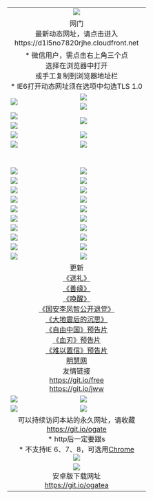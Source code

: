 ﻿<table>
  <tr></tr>
  <tr><td colspan=2 align=center><img src="https://cloud.githubusercontent.com/assets/11880933/13434984/f430fae2-e012-11e5-814f-c2df1e82b247.jpg" /></td></tr>
  <tr><td colspan=2 align=center>网门<br>最新动态网址，请点击进入
<br>https://d1l5no7820rjhe.cloudfront.net
    </td>
  </tr>
  <tr>
    <td colspan=2 align=center>* 微信用户，需点击右上角三个点<br>选择在浏览器中打开<br>或手工复制到浏览器地址栏
    <br>* IE6打开动态网址须在选项中勾选TLS 1.0</td>
  </tr>
  <tr>
    <td rowspan=2><a href="https://d1l5no7820rjhe.cloudfront.net/ogUP.aspx?name=11DKC.mp4&list=11DKC" target="_blank"><img src="https://d1l5no7820rjhe.cloudfront.net/Up/11DKC1.jpg" /></a></td> 
    <td><div><a href="https://d1l5no7820rjhe.cloudfront.net/ogUP.aspx?name=LRWS.mp4&list=LRWS" target="_blank"><img src="https://d1l5no7820rjhe.cloudfront.net/Up/LRWS.jpg" /></a></td>
   </tr>
  <tr>
    <td><a href="https://d1l5no7820rjhe.cloudfront.net/ogNiceVedio.aspx" target="_blank"><img src="https://d1l5no7820rjhe.cloudfront.net/Up/11TGKDY.jpg" /></a></td>
  </tr>
  <tr>
    <td><a href="https://d1l5no7820rjhe.cloudfront.net/ogUP.aspx?name=JQR.mp4&count=2" target="_blank"><img src="https://d1l5no7820rjhe.cloudfront.net/Up/JQR.jpg" /></a></td>   
    <td rowspan=2><a href="https://d1l5no7820rjhe.cloudfront.net/ogUP.aspx?name=JP.mp4&count=9" target="_blank"><img src="https://d1l5no7820rjhe.cloudfront.net/Up/JP.jpg" /></td>
  </tr>
  <tr>
    <td><a href="https://d1l5no7820rjhe.cloudfront.net/ogUP.aspx?name=WH.mp4" target="_blank"><img src="https://d1l5no7820rjhe.cloudfront.net/Up/WH.jpg" /></a></td>
  </tr>
  <tr>
    <td><a href="https://d1l5no7820rjhe.cloudfront.net/ogUP.aspx?name=SSZJ.mp4&list=SSZJ" target="_blank"><img src="https://d1l5no7820rjhe.cloudfront.net/Up/SSZJ.jpg" /></a></td>
    <td><a href="https://d1l5no7820rjhe.cloudfront.net/ogUP.aspx?name=1XQK.mp4&count=13" target="_blank"><img src="https://d1l5no7820rjhe.cloudfront.net/Up/1XQK.jpg" /></a</td>
  </tr>
  <tr>
    <td><a href="https://d1l5no7820rjhe.cloudfront.net/ogUP.aspx?name=ZY.mp4&count=2015|16" target="_blank"><img src="https://d1l5no7820rjhe.cloudfront.net/Up/ZY.jpg" /></a</td>
    <td><a href="https://d1l5no7820rjhe.cloudfront.net/ogUP.aspx?name=XTFY.mp4&count=B|2,A|24" target="_blank"><img src="https://d1l5no7820rjhe.cloudfront.net/Up/XTFY.jpg" /></a></td>
  </tr>
  <tr height="40">
  </tr>
  <tr>
    <td><a href="https://d1l5no7820rjhe.cloudfront.net/ogUP.aspx?name=4EE/QQ.mp4&list=4EEQQ" target="_blank"><img src="https://d1l5no7820rjhe.cloudfront.net/Up/4EE/QQ0.jpg"/></a></td>
    <td><a href="https://d1l5no7820rjhe.cloudfront.net/ogUP.aspx?name=4EE/HQ.mp4&list=4EEHQ" target="_blank"><img src="https://d1l5no7820rjhe.cloudfront.net/Up/4EE/HQ0.jpg"/></a></td>
  </tr>
  <tr>
    <td><a href="https://d1l5no7820rjhe.cloudfront.net/ogUP.aspx?name=4EE/ZG.mp4&list=4EEZG" target="_blank"><img src="https://d1l5no7820rjhe.cloudfront.net/Up/4EE/ZG0.jpg"/></a></td>
    <td><a href="https://d1l5no7820rjhe.cloudfront.net/ogUP.aspx?name=4EE/DJ.mp4&list=4EEDJ" target="_blank"><img src="https://d1l5no7820rjhe.cloudfront.net/Up/4EE/DJ0.jpg"/></a></td>
  </tr>
  <tr>
    <td><a href="https://d1l5no7820rjhe.cloudfront.net/ogUP.aspx?name=4EE/GX.mp4&list=4EEGX" target="_blank"><img src="https://d1l5no7820rjhe.cloudfront.net/Up/4EE/GX0.jpg"/></a></td>
    <td><a href="https://d1l5no7820rjhe.cloudfront.net/ogUP.aspx?name=4EE/HD.mp4&list=4EEHD" target="_blank"><img src="https://d1l5no7820rjhe.cloudfront.net/Up/4EE/HD0.jpg"/></a></td>
  </tr>
  <tr>
    <td><a href="https://d1l5no7820rjhe.cloudfront.net/ogUP.aspx?name=4EE/TX.mp4&list=4EETX" target="_blank"><img src="https://d1l5no7820rjhe.cloudfront.net/Up/4EE/TX0.jpg"/></a></td>
    <td><a href="https://d1l5no7820rjhe.cloudfront.net/ogUP.aspx?name=4EE/WZ.mp4&list=4EEWZ" target="_blank"><img src="https://d1l5no7820rjhe.cloudfront.net/Up/4EE/WZ0.jpg"/></a></td>
  </tr>
  <tr>
    <td><a href="https://d1l5no7820rjhe.cloudfront.net/onUP.aspx?name=https://d1pog55izwmvoe.cloudfront.net/" target="_blank"><img src="https://d1l5no7820rjhe.cloudfront.net/Up/0DTW.jpg"/></a></td>
    <td><a href="https://d1l5no7820rjhe.cloudfront.net/onUP.aspx?name=https://d240ns8up8earz.cloudfront.net/acenter/" target="_blank"><img src="https://d1l5no7820rjhe.cloudfront.net/Up/0TDW.jpg" /></a></td>
  </tr>
  <tr>
    <td><a href="https://d1l5no7820rjhe.cloudfront.net/onUP.aspx?name=https://d4508d6vomz2p.cloudfront.net/gb/nsc413.htm" target="_blank"><img src="https://d1l5no7820rjhe.cloudfront.net/Up/0DJY.jpg" /></a></td>
    <td><a href="https://d1l5no7820rjhe.cloudfront.net/onUP.aspx?name=https://dilo7bqpjb57y.cloudfront.net/xtr/gb/prog204.html" target="_blank"><img src="https://d1l5no7820rjhe.cloudfront.net/Up/0XTR.jpg" /></a></td>
  </tr>
  <tr>
    <td><a href="https://d1l5no7820rjhe.cloudfront.net/onUP.aspx?name=https://d3aj00iefsmfgc.cloudfront.net/" target="_blank"><img src="https://d1l5no7820rjhe.cloudfront.net/Up/0MHW.jpg" /></a></td>
    <td><a href="https://d1l5no7820rjhe.cloudfront.net/onUP.aspx?name=https://d20wz7qt14x5d2.cloudfront.net/" target="_blank"><img src="https://d1l5no7820rjhe.cloudfront.net/Up/0ZJW.jpg" /></a></td>
  </tr>
  <tr>
    <td><a href="https://d1l5no7820rjhe.cloudfront.net/ogUP.aspx?name=0FG.zip" target="_blank"><img src="https://d1l5no7820rjhe.cloudfront.net/Up/0FG.jpg" /></a></td>
    <td><a href="https://d1l5no7820rjhe.cloudfront.net/ogUP.aspx?name=0FGA.apk" target="_blank"><img src="https://d1l5no7820rjhe.cloudfront.net/Up/0FGA.jpg" /></a></td>
  </tr>
  <tr>
    <td><a href="https://d1l5no7820rjhe.cloudfront.net/ogUP.aspx?name=0U.zip" target="_blank"><img src="https://d1l5no7820rjhe.cloudfront.net/Up/0U.jpg" /></a></td>
    <td><a href="https://d1l5no7820rjhe.cloudfront.net/ogUP.aspx?name=0UA.apk" target="_blank"><img src="https://d1l5no7820rjhe.cloudfront.net/Up/0UA.jpg" /></a></td>
  </tr>
  <tr>
    <td><a href="https://d1l5no7820rjhe.cloudfront.net/ogUP.aspx?name=0iPPOTV.zip" target="_blank"><img src="https://d1l5no7820rjhe.cloudfront.net/Up/0iPPOTV.jpg" /></a></td>
    <td><a href="https://d1l5no7820rjhe.cloudfront.net/ogUP.aspx?name=0iNTD.apk" target="_blank"><img src="https://d1l5no7820rjhe.cloudfront.net/Up/0iNTD.jpg" /></a></td>
  </tr>
  <tr>
    <td colspan=2 align=center>更新<br>
      <a href="https://d1l5no7820rjhe.cloudfront.net/ogUP.aspx?name=4ESL.mp4" target="_blank">《送礼》</a><br>
      <a href="https://d1l5no7820rjhe.cloudfront.net/ogUP.aspx?name=4ESY.mp4" target="_blank">《善缘》</a><br>
      <a href="https://d1l5no7820rjhe.cloudfront.net/ogUP.aspx?name=4EHX.mp4" target="_blank">《唤醒》</a><br>
      <a href="https://d1l5no7820rjhe.cloudfront.net/ogUP.aspx?name=4LFZ.mp4" target="_blank">《国安李凤智公开退党》</a><br>
      <a href="https://d1l5no7820rjhe.cloudfront.net/ogUP.aspx?name=4DDZHDCS.mp4" target="_blank">《大地震后的沉思》</a><br>
      <a href="https://d1l5no7820rjhe.cloudfront.net/ogUP.aspx?name=11ZYZG0.mp4" target="_blank">《自由中国》预告片</a><br>
      <a href="https://d1l5no7820rjhe.cloudfront.net/ogUP.aspx?name=11XR.mp4" target="_blank">《血刃》预告片</a><br>
      <a href="https://d1l5no7820rjhe.cloudfront.net/ogUP.aspx?name=11NYZX.mp4&count=2" target="_blank">《难以置信》预告片</a><br>
      <a href="https://d1l5no7820rjhe.cloudfront.net/onUP.aspx?name=https://www.minghui.org/" target="_blank">明慧网</a><br>
      友情链接<br>
      <a href="https://d1l5no7820rjhe.cloudfront.net/onUP.aspx?name=https://git.io/free" target="_blank">https://git.io/free</a><br>
      <a href="https://d1l5no7820rjhe.cloudfront.net/onUP.aspx?name=https://git.io/jww" target="_blank">https://git.io/jww</a></td>
    </td>
  </tr>
  <tr>
    <td><a href="https://d1l5no7820rjhe.cloudfront.net/ogNice.aspx" target="_blank"><img src="https://d1l5no7820rjhe.cloudfront.net/Up/0WCYY.jpg" /></a></td>
    <td><a href="https://d1l5no7820rjhe.cloudfront.net/onCO.aspx?ob=600事物&op=增删改&args=WH1~%23类型6新闻%7c%23类型6评论&mode=" target="_blank"><img src="https://d1l5no7820rjhe.cloudfront.net/Up/0WZTT.jpg" /></a></td> 
  </tr>
  <tr>
    <td><a href="https://d1l5no7820rjhe.cloudfront.net/ogDY.aspx" target="_blank"><img src="https://d1l5no7820rjhe.cloudfront.net/Up/0FK.jpg" /></a></td>
    <td><a href="https://d1l5no7820rjhe.cloudfront.net/ogST.aspx" target="_blank"><img src="https://d1l5no7820rjhe.cloudfront.net/Up/0ST.jpg" /></a></td> 
  </tr>
  <tr>
    <td colspan=2 align=center>可以持续访问本站的永久网址，请收藏<br/><a href="https://git.io/ogate" target="_blank">https://git.io/ogate</a><br/>* http后一定要跟s<br/>* 不支持IE 6、7、8，可选用<a href="https://d1l5no7820rjhe.cloudfront.net/ogUP.aspx?name=0ChromePortable.zip">Chrome</a><br/><a href="https://d1l5no7820rjhe.cloudfront.net/Up/0WMGDL2.png" target="_blank"><img src="https://d1l5no7820rjhe.cloudfront.net/Up/0WMGD2.png"/></a></td>
  </tr>
  <tr>
    <td colspan=2 align=center><a href="https://d1l5no7820rjhe.cloudfront.net/ogUP.aspx?name=0oGate.apk" target="_blank"><img src="https://cloud.githubusercontent.com/assets/11880933/13720399/75e143ee-e842-11e5-9f0a-1421f423c80f.jpg" /></a><br>安卓版下载网址<br><a href="https://git.io/ogatea">https://git.io/ogatea</a></td>
  </tr>
  <!--tr>
    <td colspan=2 align=center>可能失效的动态网址
    </td>
  </tr-->
</table>
